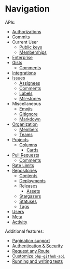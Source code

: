 Navigation
==========

APIs:
* [Authorizations](authorizations.md)
* [Commits](commits.md)
* Current User
  * [Public keys](currentuser/publickeys.md)
  * [Memberships](currentuser/memberships.md)
* [Enterprise](enterprise.md)
* [Gists](gists.md)
  * [Comments](gists/comments.md)
* [Integrations](integrations.md)
* [Issues](issues.md)
  * [Assignees](issue/assignees.md)
  * [Comments](issue/comments.md)
  * [Labels](issue/labels.md)
  * [Milestones](issue/milestones.md)
* Miscellaneous
  * [Emojis](miscellaneous/emojis.md)
  * [Gitignore](miscellaneous/gitignore.md)
  * [Markdown](miscellaneous/markdown.md)
* [Organization](organization.md)
  * [Members](organization/members.md)
  * [Teams](organization/teams.md)
* [Projects](project/projects.md)
  * [Columns](project/columns.md)
    * [Cards](project/cards.md)
* [Pull Requests](pull_requests.md)
  * [Comments](pull_request/comments.md)
* [Rate Limits](rate_limits.md)
* [Repositories](repos.md)
  * [Contents](repo/contents.md)
  * [Deployments](repo/deployments.md)
  * [Releases](repo/releases.md)
    * [Assets](repo/assets.md)
  * [Stargazers](repo/stargazers.md)
  * [Statuses](repo/statuses.md)
  * [Tags](repo/tags.md)
* [Users](users.md)
* [Meta](meta.md)
* [Activity](activity.md)

Additional features:

* [Pagination support](result_pager.md)
* [Authentication & Security](security.md)
* [Request any Route](request_any_route.md)
* [Customize `php-github-api`](customize.md)
* [Running and writing tests](testing.md)
